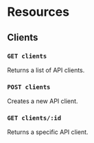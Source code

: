 # Resources

## Clients

### `GET clients`

Returns a list of API clients.

### `POST clients`

Creates a new API client.

### `GET clients/:id`

Returns a specific API client.
